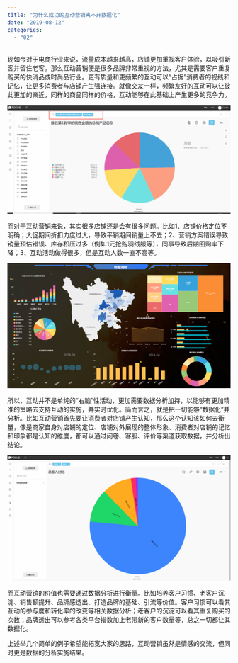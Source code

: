 ```yaml
---
title: "为什么成功的互动营销离不开数据化"
date: "2019-08-12"
categories: 
  - "02"
---
```


现如今对于电商行业来说，流量成本越来越高，店铺更加重视客户体验，以吸引新客并留住老客。那么互动营销便是很多品牌非常重视的方法，尤其是需要客户重复购买的快消品或时尚品行业。更有质量和更频繁的互动可以“占据”消费者的视线和记忆，让更多消费者与店铺产生强连接。就像交友一样，频繁友好的互动可以让彼此更加的亲近，同样的商品同样的价格，互动能够在此基础上产生更多的竞争力。

![](images/word-image-418.png)

而对于互动营销来说，其实很多店铺还是会有很多问题。比如1、店铺价格定位不明确；大促期间折扣力度过大，导致平销期间销量上不去；2、营销方案错误导致销量预估错误、库存积压过多（例如1元抢购羽绒服等），同事导致后期回购率下降；3、互动活动做得很多，但是互动人数一直不高等。

![](images/word-image-223.png)

所以，互动并不是单纯的“右脑”性活动，更加需要数据分析加持，以能够有更加精准的策略去支持互动的实施，并实时优化。简而言之，就是把一切能够“数据化”并分析。比如互动营销首先要让消费者对店铺产生认知，那么这个认知该如何去衡量，像是商家自身对店铺的定位、店铺对外展现的整体形象、消费者对店铺的记忆和印象都是认知的维度，都可以通过问卷、客服、评价等渠道获取数据，并分析出结论。

![](images/word-image-137.png)

而互动营销的价值也需要通过数据分析进行衡量。比如培养客户习惯、老客户沉淀、销售额提升、品牌感透出、打造品牌的基础、引流等价值。客户习惯可以看其互动的参与度和转化率的改变等相关数据分析；老客户的沉淀可以看其重复购买的次数；品牌透出可以参考各类平台指数加上老带新的客户数量等，总之一切都让其数据化。

上述举几个简单的例子希望能拓宽大家的思路，互动营销虽然是情感的交流，但同时更是数据的分析实施结果。
